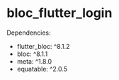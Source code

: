 # bloc_flutter_login

Dependencies: 
- flutter_bloc: ^8.1.2
- bloc: ^8.1.1
- meta: ^1.8.0
- equatable: ^2.0.5